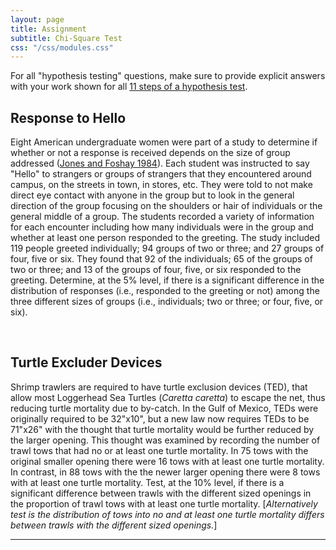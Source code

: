 ```yaml
---
layout: page
title: Assignment
subtitle: Chi-Square Test
css: "/css/modules.css"
---
```


<div class="alert alert-success">For all "hypothesis testing" questions, make sure to provide explicit answers with your work shown for all <a href="../11-steps">11 steps of a hypothesis test</a>.
</div>

<!----
## Hurricane Strengths[^HURR]
Atmospheric scientists have hypothesized that the strengths of hurricanes has increased in recent years due to changes in the climate. The [Saffir-Simpson Hurricane Wind Scale](https://www.nhc.noaa.gov/aboutsshws.php) categorizes the strength of hurricanes based on the sustained wind speed. Higher numbers on this scale indicate a strong hurricane, with categories 3, 4, and 5 considered "major hurricanes." Researchers recorded the number of hurricanes in each category (note that categories 1 and 2 were combined as were categories 4 and 5) from the fist and second half of the 20th century in the table below.

&nbsp;     | Cat 1 & 2 | Cat 3 | Cat 4 & 5
:--------: | :-------: | :---: | :------:
1901-1950  |     51    |   26  |    8
1951-2000  |     44    |   21  |    7

Use this information to determine, at the 10% level, if the distribution of hurricanes into the strength categories differs between the two time periods.

<br>
---->

## Response to Hello
Eight American undergraduate women were part of a study to determine if whether or not a response is received depends on the size of group addressed ([Jones and Foshay 1984](https://psycnet.apa.org/record/1985-25402-001)). Each student was instructed to say "Hello" to strangers or groups of strangers that they encountered around campus, on the streets in town, in stores, etc. They were told to not make direct eye contact with anyone in the group but to look in the general direction of the group focusing on the shoulders or hair of individuals or the general middle of a group. The students recorded a variety of information for each encounter including how many individuals were in the group and whether at least one person responded to the greeting. The study included 119 people greeted individually; 94 groups of two or three; and 27 groups of four, five or six. They found that 92 of the individuals; 65 of the groups of two or three; and 13 of the groups of four, five, or six responded to the greeting. Determine, at the 5% level, if there is a significant difference in the distribution of responses (i.e., responded to the greeting or not) among the three different sizes of groups (i.e., individuals; two or three; or four, five, or six).

<br>

## Turtle Excluder Devices
Shrimp trawlers are required to have turtle exclusion devices (TED), that allow most Loggerhead Sea Turtles (*Caretta caretta*) to escape the net, thus reducing turtle mortality due to by-catch. In the Gulf of Mexico, TEDs were originally required to be 32"x10", but a new law now requires TEDs to be 71"x26" with the thought that turtle mortality would be further reduced by the larger opening. This thought was examined by recording the number of trawl tows that had no or at least one turtle mortality. In 75 tows with the original smaller opening there were 16 tows with at least one turtle mortality. In contrast, in 88 tows with the the newer larger opening there were 8 tows with at least one turtle mortality. Test, at the 10% level, if there is a significant difference between trawls with the different sized openings in the proportion of trawl tows with at least one turtle mortality. [*Alternatively test is the distribution of tows into no and at least one turtle mortality differs between trawls with the different sized openings.*]

----

[^HURR]: This question was adapted [from here](https://stats.libretexts.org/Bookshelves/Introductory_Statistics/Book%3A_Foundations_in_Statistical_Reasoning_(Kaslik)/8%3A_Chi_Square).
